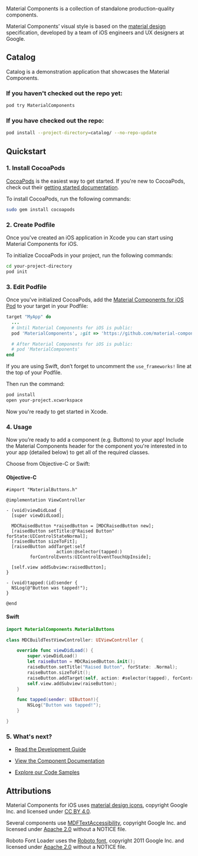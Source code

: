 
Material Components is a collection of standalone production-quality components.

Material Components’ visual style is based on the
[material design](http://www.google.com/design/spec/material-design/introduction.html)
specification, developed by a team of iOS engineers and UX designers at Google.

## Catalog

Catalog is a demonstration application that showcases the Material Components.

### If you haven't checked out the repo yet:

~~~ bash
pod try MaterialComponents
~~~

### If you have checked out the repo:

~~~ bash
pod install --project-directory=catalog/ --no-repo-update
~~~

## Quickstart

### 1. Install CocoaPods

[CocoaPods](https://cocoapods.org/) is the easiest way to get started. If you're new to CocoaPods,
check out their [getting started documentation](https://guides.cocoapods.org/using/getting-started.html).

To install CocoaPods, run the following commands:

~~~ bash
sudo gem install cocoapods
~~~


### 2. Create Podfile

Once you've created an iOS application in Xcode you can start using Material Components for iOS.

To initialize CocoaPods in your project, run the following commands:

~~~ bash
cd your-project-directory
pod init
~~~

### 3. Edit Podfile

Once you've initialized CocoaPods, add the
[Material Components for iOS Pod](https://cocoapods.org/pods/MaterialComponentsIOS)
to your target in your Podfile:

~~~ ruby
target "MyApp" do
  ...
  # Until Material Components for iOS is public:
  pod 'MaterialComponents', :git => 'https://github.com/material-components/material-components-ios.git'

  # After Material Components for iOS is public:
  # pod 'MaterialComponents'
end
~~~

If you are using Swift, don’t forget to uncomment the `use_frameworks!` line
at the top of your Podfile.

Then run the command:

~~~ bash
pod install
open your-project.xcworkspace
~~~

Now you're ready to get started in Xcode.

### 4. Usage

Now you’re ready to add a component (e.g. Buttons) to your app!
Include the Material Components header for the component you're interested
in to your app (detailed below) to get all of the required classes.

Choose from Objective-C or Swift:

#### Objective-C

~~~ objc
#import "MaterialButtons.h"

@implementation ViewController

- (void)viewDidLoad {
  [super viewDidLoad];

  MDCRaisedButton *raisedButton = [MDCRaisedButton new];
  [raisedButton setTitle:@"Raised Button" forState:UIControlStateNormal];
  [raisedButton sizeToFit];
  [raisedButton addTarget:self
                   action:@selector(tapped:)
         forControlEvents:UIControlEventTouchUpInside];

  [self.view addSubview:raisedButton];
}

- (void)tapped:(id)sender {
  NSLog(@"Button was tapped!");
}

@end
~~~

#### Swift

~~~ swift
import MaterialComponents.MaterialButtons

class MDCBuildTestViewController: UIViewController {

    override func viewDidLoad() {
        super.viewDidLoad()
        let raiseButton = MDCRaisedButton.init();
        raiseButton.setTitle("Raised Button", forState: .Normal);
        raiseButton.sizeToFit();
        raiseButton.addTarget(self, action: #selector(tapped), forControlEvents: .TouchUpInside);
        self.view.addSubview(raiseButton);
    }

    func tapped(sender: UIButton!){
        NSLog("Button was tapped!");
    }

}
~~~

### 5. What's next?

- [Read the Development Guide](howto/)

- [View the Component Documentation](components/)

- [Explore our Code Samples](howto/tutorial/#sample-code)

## Attributions

Material Components for iOS uses
[material design icons](https://github.com/google/material-design-icons),
copyright Google Inc. and licensed under
[CC BY 4.0](http://creativecommons.org/licenses/by/4.0/).

Several components use
[MDFTextAccessibility](https://github.com/material-foundation/material-text-accessibility-ios),
copyright Google Inc. and licensed under
[Apache 2.0](https://github.com/material-foundation/material-text-accessibility-ios/blob/master/LICENSE)
without a NOTICE file.

Roboto Font Loader uses the
[Roboto font](https://github.com/google/fonts/tree/master/apache/roboto),
copyright 2011 Google Inc. and licensed under
[Apache 2.0](https://github.com/google/fonts/blob/master/apache/roboto/LICENSE.txt)
without a NOTICE file.
